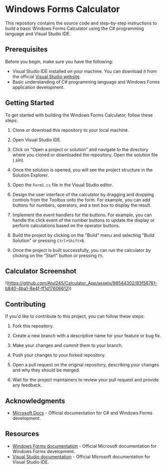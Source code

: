 # Windows Forms Calculator

This repository contains the source code and step-by-step instructions to build a basic Windows Forms Calculator using the C# programming language and Visual Studio IDE.

## Prerequisites

Before you begin, make sure you have the following:

- Visual Studio IDE installed on your machine. You can download it from the official [Visual Studio website](https://visualstudio.microsoft.com/).
- Basic understanding of C# programming language and Windows Forms application development.

## Getting Started

To get started with building the Windows Forms Calculator, follow these steps:

1. Clone or download this repository to your local machine.

2. Open Visual Studio IDE.

3. Click on "Open a project or solution" and navigate to the directory where you cloned or downloaded the repository. Open the solution file (.sln).

4. Once the solution is opened, you will see the project structure in the Solution Explorer.

5. Open the `Form1.cs` file in the Visual Studio editor.

6. Design the user interface of the calculator by dragging and dropping controls from the Toolbox onto the form. For example, you can add buttons for numbers, operators, and a text box to display the result.

7. Implement the event handlers for the buttons. For example, you can handle the click event of the number buttons to update the display or perform calculations based on the operator buttons.

8. Build the project by clicking on the "Build" menu and selecting "Build Solution" or pressing `Ctrl+Shift+B`.

9. Once the project is built successfully, you can run the calculator by clicking on the "Start" button or pressing `F5`.

## Calculator Screenshot
!(https://github.com/Atul245/Calculator_App/assets/98544302/83f56761-b840-4ba1-8e4f-ff1d17606612))

## Contributing

If you'd like to contribute to this project, you can follow these steps:

1. Fork this repository.

2. Create a new branch with a descriptive name for your feature or bug fix.

3. Make your changes and commit them to your branch.

4. Push your changes to your forked repository.

5. Open a pull request on the original repository, describing your changes and why they should be merged.

6. Wait for the project maintainers to review your pull request and provide any feedback.

## Acknowledgments

- [Microsoft Docs](https://docs.microsoft.com/) - Official documentation for C# and Windows Forms development.

## Resources

- [Windows Forms documentation](https://docs.microsoft.com/dotnet/desktop/winforms/?view=netframeworkdesktop-4.8) - Official Microsoft documentation for Windows Forms development.
- [Visual Studio documentation](https://docs.microsoft.com/visualstudio/?view=vs-2022) - Official Microsoft documentation for Visual Studio IDE.

